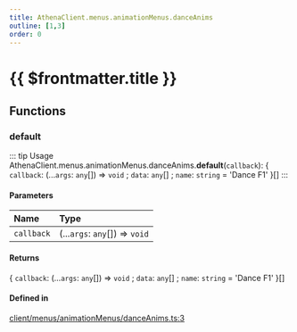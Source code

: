 ```yaml
---
title: AthenaClient.menus.animationMenus.danceAnims
outline: [1,3]
order: 0
---
```


# {{ $frontmatter.title }}


## Functions

### default

::: tip Usage
AthenaClient.menus.animationMenus.danceAnims.**default**(`callback`): { `callback`: (...`args`: `any`[]) => `void` ; `data`: `any`[] ; `name`: `string` = 'Dance F1' }[]
:::

#### Parameters

| Name | Type |
| :------ | :------ |
| `callback` | (...`args`: `any`[]) => `void` |

#### Returns

{ `callback`: (...`args`: `any`[]) => `void` ; `data`: `any`[] ; `name`: `string` = 'Dance F1' }[]

#### Defined in

[client/menus/animationMenus/danceAnims.ts:3](https://github.com/Stuyk/altv-athena/blob/c82c34f/src/core/client/menus/animationMenus/danceAnims.ts#L3)
